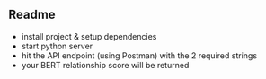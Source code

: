 ## Readme
- install project & setup dependencies
- start python server
- hit the API endpoint (using Postman) with the 2 required strings
- your BERT relationship score will be returned
